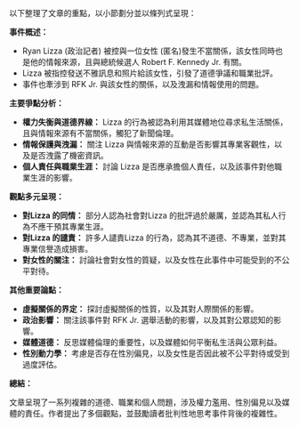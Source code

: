 以下整理了文章的重點，以小節劃分並以條列式呈現：

**事件概述：**

*   Ryan Lizza (政治記者) 被控與一位女性 (匿名)發生不當關係，該女性同時也是他的情報來源，且與總統候選人 Robert F. Kennedy Jr. 有關。
*   Lizza 被指控發送不雅訊息和照片給該女性，引發了道德爭議和職業批評。
*   事件也牽涉到 RFK Jr. 與該女性的關係，以及洩漏和情報使用的問題。

**主要爭點分析：**

*   **權力失衡與道德界線：** Lizza 的行為被認為利用其媒體地位尋求私生活關係，且與情報來源有不當關係，觸犯了新聞倫理。
*   **情報保護與洩漏：** 關注 Lizza 與情報來源的互動是否影響其專業客觀性，以及是否洩露了機密資訊。
*   **個人責任與職業生涯：** 討論 Lizza 是否應承擔個人責任，以及該事件對他職業生涯的影響。

**觀點多元呈現：**

*   **對Lizza 的同情：** 部分人認為社會對Lizza 的批評過於嚴厲，並認為其私人行為不應干預其專業生涯。
*   **對Lizza 的譴責：** 許多人譴責Lizza 的行為，認為其不道德、不專業，並對其專業信譽造成損害。
*   **對女性的關注：** 討論社會對女性的質疑，以及女性在此事件中可能受到的不公平對待。

**其他重要論點：**

*   **虛擬關係的界定：** 探討虛擬關係的性質，以及其對人際關係的影響。
*   **政治影響：** 關注該事件對 RFK Jr. 選舉活動的影響，以及其對公眾認知的影響。
*   **媒體道德：** 反思媒體倫理的重要性，以及媒體如何平衡私生活與公眾利益。
*   **性別動力學：** 考慮是否存在性別偏見，以及女性是否因此被不公平對待或受到過度評估。

**總結：**

文章呈現了一系列複雜的道德、職業和個人問題，涉及權力濫用、性別偏見以及媒體的責任。作者提出了多個觀點，並鼓勵讀者批判性地思考事件背後的複雜性。